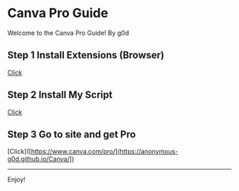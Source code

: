 <!--
  README.md

  Theme: Dark
-->

# Canva Pro Guide

Welcome to the Canva Pro Guide! By g0d

## Step 1 Install Extensions (Browser)
[Click](https://www.tampermonkey.net/index.php?browser)

## Step 2 Install My Script
[Click](https://raw.githubusercontent.com/anonymous-g0d/anonymous-g0d.github.io/main/Canva/cvrd.user.js)

## Step 3 Go to site and get Pro
[Click]([https://www.canva.com/pro/](https://anonymous-g0d.github.io/Canva/])

---

Enjoy!
